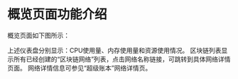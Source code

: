 # 概览页面功能介绍
概览页面如下图所示：
 
上述仪表盘分别显示：CPU使用量、内存使用量和资源使用情况。
区块链列表显示所有已经创建的“区块链网络”列表，点击网络名称链接，可跳转到具体网络详情页面。
网络详情信息可参见“超级账本”网络详情页。
